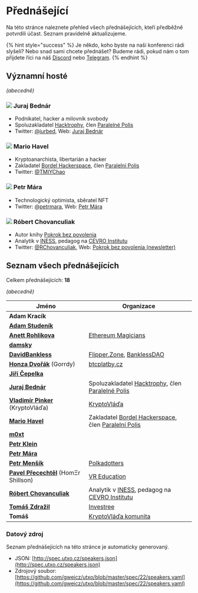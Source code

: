 # Přednášející

Na této stránce naleznete přehled všech přednášejících, kteří předběžně potvrdili účast. Seznam pravidelně aktualizujeme.

{% hint style="success" %}
Je někdo, koho byste na naši konferenci rádi slyšeli? Nebo snad sami chcete přednášet? Budeme rádi, pokud nám o tom přijdete říci na náš [Discord](https://discord.gg/5k9dEtVhnv) nebo [Telegram](https://t.me/utxocz).
{% endhint %}

## Významní hosté

_(abecedně)_

### ![](https://spec.utxo.cz/22/photos/speakers/juraj-bednar-sm.png) Juraj Bednár

* Podnikatel, hacker a milovník svobody
* Spoluzakladatel [Hacktrophy](https://hacktrophy.com/sk/), člen [Paralelné Polis](https://paralelnapolis.sk/)
* Twitter: [@jurbed](https://twitter.com/jurbed), Web: [Juraj Bednár](https://juraj.bednar.io/)

### ![](https://spec.utxo.cz/22/photos/speakers/mario-havel-sm.png) Mario Havel

* Kryptoanarchista, libertarián a hacker
* Zakladatel [Bordel Hackerspace](https://bordel.paralelnipolis.cz/#/), člen [Paralelní Polis](https://www.paralelnipolis.cz/)
* Twitter: [@TMIYChao](https://twitter.com/TMIYChao)

### ![](https://spec.utxo.cz/22/photos/speakers/petr-mara-sm.png) Petr Mára

* Technologický optimista, sběratel NFT
* Twitter: [@petrmara](https://twitter.com/petrmara), Web: [Petr Mára](https://www.petrmara.com/)

### ![](https://spec.utxo.cz/22/photos/speakers/robert-chovanculiak-sm.png) Róbert Chovanculiak

* Autor knihy [Pokrok bez povolenia](https://libinst.cz/produkt/pokrok-bez-povolenia/)
* Analytik v [INESS](https://www.iness.sk), pedagog na [CEVRO Institutu](https://www.cevroinstitut.cz/cs/pedagog/ing-robert-chovanculiak-ph-d/)
* Twitter: [@RChovanculiak](https://twitter.com/RChovanculiak), Web: [Pokrok bez povolenia (newsletter)](https://robertchovanculiak.substack.com/)

## Seznam všech přednášejících

Celkem přednášejících: **18**

_(abecedně)_

| Jméno                                                                      | Organizace                                                                                                                                    |
| -------------------------------------------------------------------------- | --------------------------------------------------------------------------------------------------------------------------------------------- |
| **Adam Kracík**                                                            |                                                                                                                                               |
| **[Adam Studeník](https://twitter.com/adamstudenik)**                      |                                                                                                                                               |
| **[Anett Rohlikova](https://twitter.com/anettrolikova)**                   | [Ethereum Magicians](https://ethereum-magicians.org/)                                                                                         |
| **[damsky](https://twitter.com/CryptoDamSky)**                             |                                                                                                                                               |
| **[DavidBankless](https://twitter.com/davidbankless)**                     | [Flipper.Zone](https://twitter.com/flipperzonenft), [BanklessDAO](https://www.bankless.community)                                             |
| **[Honza Dvořák](https://twitter.com/_Honza_Dvorak)** (Gorrdy)             | [btcplatby.cz](https://btcplatby.cz)                                                                                                          |
| **[Jiří Čepelka](https://twitter.com/JiriCepelka)**                        |                                                                                                                                               |
| **[Juraj Bednár](https://twitter.com/jurbed)**                             | Spoluzakladatel [Hacktrophy](https://hacktrophy.com/sk/), člen [Paralelné Polis](https://paralelnapolis.sk/)                                  |
| **[Vladimír Pinker](https://twitter.com/KryptoVlada)** (KryptoVláďa)       | [KryptoVláďa](https://www.kryptovlada.win)                                                                                                    |
| **[Mario Havel](https://twitter.com/TMIYChao)**                            | Zakladatel [Bordel Hackerspace](https://bordel.paralelnipolis.cz/#/), člen [Paralelní Polis](https://www.paralelnipolis.cz/)                  |
| **[m0xt](https://twitter.com/m0xt_)**                                      |                                                                                                                                               |
| **[Petr Klein](https://twitter.com/kleinpetr_com)**                        |                                                                                                                                               |
| **[Petr Mára](https://twitter.com/petrmara)**                              |                                                                                                                                               |
| **[Petr Menšík](https://twitter.com/petr_mensik)**                         | [Polkadotters](https://twitter.com/polkadotterss)                                                                                             |
| **[Pavel Přecechtěl](https://twitter.com/homershillson)** (HomΞr Shillson) | [VR Education](https://vreducation.cz)                                                                                                        |
| **[Róbert Chovanculiak](https://twitter.com/RChovanculiak)**               | Analytik v [INESS](https://www.iness.sk), pedagog na [CEVRO Institutu](https://www.cevroinstitut.cz/cs/pedagog/ing-robert-chovanculiak-ph-d/) |
| **[Tomáš Zdražil](https://twitter.com/investree_cz)**                      | [Investree](https://investree.cz)                                                                                                             |
| **Tomáš**                                                                  | [KryptoVláďa komunita](https://www.kryptovlada.win)                                                                                           |

### Datový zdroj

Seznam přednášejících na této stránce je automaticky generovaný.

* JSON: [http://spec.utxo.cz/speakers.json](http://spec.utxo.cz/speakers.json)
* Zdrojový soubor: [https://github.com/gweicz/utxo/blob/master/spec/22/speakers.yaml](https://github.com/gweicz/utxo/blob/master/spec/22/speakers.yaml)
